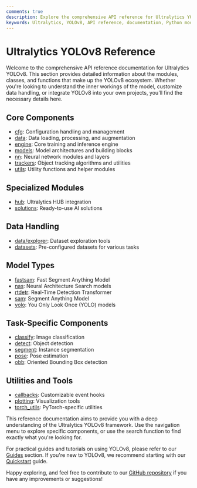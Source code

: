 ```yaml
---
comments: true
description: Explore the comprehensive API reference for Ultralytics YOLOv8, including detailed documentation on modules, classes, and functions across various components like data handling, models, engine, and utilities.
keywords: Ultralytics, YOLOv8, API reference, documentation, Python modules, machine learning, object detection
---
```


# Ultralytics YOLOv8 Reference

Welcome to the comprehensive API reference documentation for Ultralytics YOLOv8. This section provides detailed information about the modules, classes, and functions that make up the YOLOv8 ecosystem. Whether you're looking to understand the inner workings of the model, customize data handling, or integrate YOLOv8 into your own projects, you'll find the necessary details here.

## Core Components

- [cfg](cfg/__init__.md): Configuration handling and management
- [data](data/base.md): Data loading, processing, and augmentation
- [engine](engine/model.md): Core training and inference engine
- [models](models/yolo/model.md): Model architectures and building blocks
- [nn](nn/modules/block.md): Neural network modules and layers
- [trackers](trackers/track.md): Object tracking algorithms and utilities
- [utils](utils/__init__.md): Utility functions and helper modules

## Specialized Modules

- [hub](hub/__init__.md): Ultralytics HUB integration
- [solutions](solutions/object_counter.md): Ready-to-use AI solutions

## Data Handling

- [data/explorer](data/explorer/explorer.md): Dataset exploration tools
- [datasets](../datasets/index.md): Pre-configured datasets for various tasks

## Model Types

- [fastsam](models/fastsam/model.md): Fast Segment Anything Model
- [nas](models/nas/model.md): Neural Architecture Search models
- [rtdetr](models/rtdetr/model.md): Real-Time Detection Transformer
- [sam](models/sam/model.md): Segment Anything Model
- [yolo](models/yolo/model.md): You Only Look Once (YOLO) models

## Task-Specific Components

- [classify](models/yolo/classify/val.md): Image classification
- [detect](models/yolo/detect/predict.md): Object detection
- [segment](models/yolo/segment/predict.md): Instance segmentation
- [pose](models/yolo/pose/predict.md): Pose estimation
- [obb](models/yolo/obb/predict.md): Oriented Bounding Box detection

## Utilities and Tools

- [callbacks](utils/callbacks/base.md): Customizable event hooks
- [plotting](utils/plotting.md): Visualization tools
- [torch_utils](utils/torch_utils.md): PyTorch-specific utilities

This reference documentation aims to provide you with a deep understanding of the Ultralytics YOLOv8 framework. Use the navigation menu to explore specific components, or use the search function to find exactly what you're looking for.

For practical guides and tutorials on using YOLOv8, please refer to our [Guides](../guides/index.md) section. If you're new to YOLOv8, we recommend starting with our [Quickstart](../quickstart.md) guide.

Happy exploring, and feel free to contribute to our [GitHub repository](https://github.com/ultralytics/ultralytics) if you have any improvements or suggestions!
